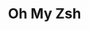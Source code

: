 ---
title: 'Oh My Zsh'
link: 'https://github.com/ohmyzsh/ohmyzsh'
summary: 'Oh My Zsh no te ahce 10x developer...pero te sentiras como un hacker.'
tags: ['full-stack', 'back-end', 'front-end']
---